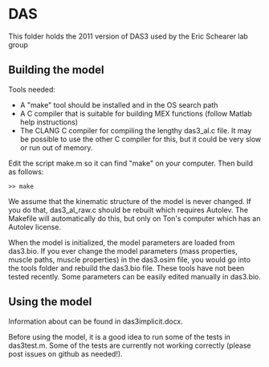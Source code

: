 # DAS
This folder holds the 2011 version of DAS3 used by the Eric Schearer lab group

## Building the model

Tools needed:
* A "make" tool should be installed and in the OS search path
* A C compiler that is suitable for building MEX functions (follow Matlab help instructions)
* The CLANG C compiler for compiling the lengthy das3_al.c file.  It may be possible to use the other C compiler for this, but it could be very slow or run out of memory.

Edit the script make.m so it can find "make" on your computer.  Then build as follows:

	>> make

We assume that the kinematic structure of the model is never changed.  If you do that, das3_al_raw.c should be rebuilt which requires Autolev.  The Makefile will automatically do this, but only on Ton's computer which has an Autolev license.

When the model is initialized, the model parameters are loaded from das3.bio.  If you ever change the model parameters (mass properties,
muscle paths, muscle properties) in the das3.osim file, you would go into the tools folder and rebuild the das3.bio file.  These tools
have not been tested recently.  Some parameters can be easily edited manually in das3.bio.

## Using the model

Information about can be found in das3implicit.docx.

Before using the model, it is a good idea to run some of the tests in das3test.m.  Some of the tests are currently not
working correctly (please post issues on github as needed!).



